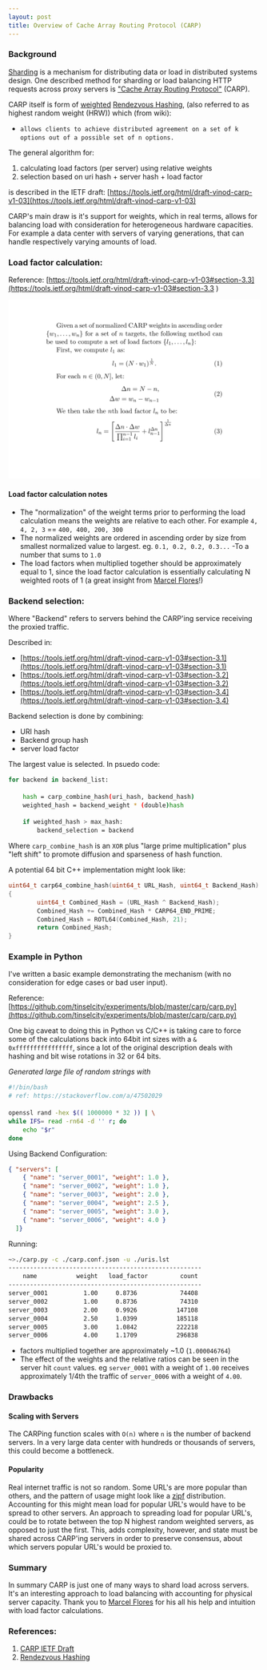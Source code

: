 ```yaml
---
layout: post
title: Overview of Cache Array Routing Protocol (CARP)
---
```



### Background
[Sharding](https://en.wikipedia.org/wiki/Shard_(database_architecture)) is a mechanism for distributing data or load in distributed systems design.  One described method for sharding or load balancing HTTP requests across proxy servers is ["Cache Array Routing Protocol"](https://en.wikipedia.org/wiki/Cache_Array_Routing_Protocol) (CARP).

CARP itself is form of [weighted](https://en.wikipedia.org/wiki/Rendezvous_hashing#Weighted_variations) [Rendezvous Hashing](https://en.wikipedia.org/wiki/Rendezvous_hashing), (also referred to as highest random weight (HRW)) which (from wiki):

- ```allows clients to achieve distributed agreement on a set of k options out of a possible set of n options.```

The general algorithm for:

1. calculating load factors (per server) using relative weights
2. selection based on uri hash + server hash + load factor

is described in the IETF draft: [https://tools.ietf.org/html/draft-vinod-carp-v1-03](https://tools.ietf.org/html/draft-vinod-carp-v1-03)

CARP's main draw is it's support for weights, which in real terms, allows for balancing load with consideration for heterogeneous hardware capacities.  For example a data center with servers of varying generations, that can handle respectively varying amounts of load.

### Load factor calculation:

Reference:
[https://tools.ietf.org/html/draft-vinod-carp-v1-03#section-3.3](https://tools.ietf.org/html/draft-vinod-carp-v1-03#section-3.3 )

![img](https://github.com/tinselcity/tinselcity.github.io/blob/master/images/carp.svg?raw=true "Load Factor Calculation")

#### Load factor calculation notes
- The "normalization" of the weight terms prior to performing the load calculation means the weights are relative to each other.
  For example `4, 4, 2, 3` == `400, 400, 200, 300`
- The normalized weights are ordered in ascending order by size from smallest normalized value to largest. eg. `0.1, 0.2, 0.2, 0.3...` -To a number that sums to `1.0`
- The load factors when multiplied together should be approximately equal to 1, since the load factor calculation is essentially calculating N weighted roots of 1 (a great insight from [Marcel Flores](https://twitter.com/theoldroad)!)

### Backend selection:
Where "Backend" refers to servers behind the CARP'ing service receiving the proxied traffic.

Described in:

- [https://tools.ietf.org/html/draft-vinod-carp-v1-03#section-3.1](https://tools.ietf.org/html/draft-vinod-carp-v1-03#section-3.1)
- [https://tools.ietf.org/html/draft-vinod-carp-v1-03#section-3.2](https://tools.ietf.org/html/draft-vinod-carp-v1-03#section-3.2)
- [https://tools.ietf.org/html/draft-vinod-carp-v1-03#section-3.4](https://tools.ietf.org/html/draft-vinod-carp-v1-03#section-3.4)

Backend selection is done by combining:
- URI hash
- Backend group hash
- server load factor

The largest value is selected.  In psuedo code:

```sh
for backend in backend_list:

    hash = carp_combine_hash(uri_hash, backend_hash)
    weighted_hash = backend_weight * (double)hash
    
    if weighted_hash > max_hash:
        backend_selection = backend

```

Where `carp_combine_hash` is an `XOR` plus "large prime multiplication" plus "left shift" to promote diffusion and sparseness of hash function.

A potential 64 bit C++ implementation might look like:

```cpp
uint64_t carp64_combine_hash(uint64_t URL_Hash, uint64_t Backend_Hash)
{
        uint64_t Combined_Hash = (URL_Hash ^ Backend_Hash);
        Combined_Hash += Combined_Hash * CARP64_END_PRIME;
        Combined_Hash = ROTL64(Combined_Hash, 21);
        return Combined_Hash;
}
```

### Example in Python
I've written a basic example demonstrating the mechanism (with no consideration for edge cases or bad user input).

Reference:
[https://github.com/tinselcity/experiments/blob/master/carp/carp.py](https://github.com/tinselcity/experiments/blob/master/carp/carp.py)

One big caveat to doing this in Python vs C/C++ is taking care to force some of the calculations back into 64bit int sizes with a `& 0xffffffffffffffff`, since a lot of the original description deals with hashing and bit wise rotations in 32 or 64 bits.

_Generated large file of random strings with_
```sh
#!/bin/bash
# ref: https://stackoverflow.com/a/47502029

openssl rand -hex $(( 1000000 * 32 )) | \
while IFS= read -rn64 -d '' r; do
    echo "$r"
done
```

Using Backend Configuration:
```json
{ "servers": [
  	{ "name": "server_0001", "weight": 1.0 },
  	{ "name": "server_0002", "weight": 1.0 },
  	{ "name": "server_0003", "weight": 2.0 },
  	{ "name": "server_0004", "weight": 2.5 },
  	{ "name": "server_0005", "weight": 3.0 },
  	{ "name": "server_0006", "weight": 4.0 }
  ]}
```

Running: 
```sh
~>./carp.py -c ./carp.conf.json -u ./uris.lst
------------------------------------------------------
    name           weight   load_factor         count   
------------------------------------------------------
server_0001          1.00     0.8736            74408
server_0002          1.00     0.8736            74310
server_0003          2.00     0.9926           147108
server_0004          2.50     1.0399           185118
server_0005          3.00     1.0842           222218
server_0006          4.00     1.1709           296838
```

- factors multiplied together are approximately ~1.0 (`1.000046764`)
- The effect of the weights and the relative ratios can be seen in the server hit `count` values.  eg `server_0001` with a weight of `1.00` receives approximately 1/4th the traffic of `server_0006` with a weight of `4.00`.


### Drawbacks

#### Scaling with Servers
The CARPing function scales with `O(n)` where `n` is the number of backend servers.  In a very large data center with hundreds or thousands of servers, this could become a bottleneck.

#### Popularity
Real internet traffic is not so random.  Some URL's are more popular than others, and the pattern of usage might look like a [zipf](https://en.wikipedia.org/wiki/Zipf%27s_law) distribution.  Accounting for this might mean load for popular URL's would have to be spread to other servers.  An approach to spreading load for popular URL's, could be to rotate between the top N highest random weighted servers, as opposed to just the first.  This, adds complexity, however, and state must be shared across CARP'ing servers in order to preserve consensus, about which servers popular URL's would be proxied to.

### Summary

In summary CARP is just one of many ways to shard load across servers.  It's an interesting approach to load balancing with accounting for physical server capacity.  Thank you to [Marcel Flores](https://twitter.com/theoldroad) for his all his help and intuition with load factor calculations.

### References:

1. [CARP IETF Draft](https://datatracker.ietf.org/doc/html/draft-vinod-carp-v1-03)
2. [Rendezvous Hashing](https://en.wikipedia.org/wiki/Rendezvous_hashing#Cache_Array_Routing_Protocol)

